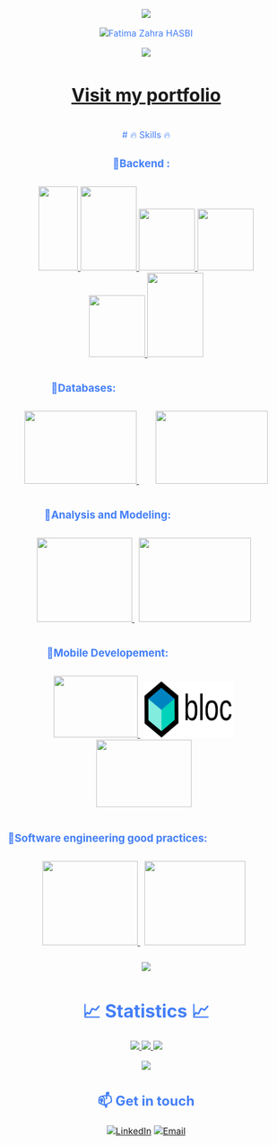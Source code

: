 
<p align="center"><img src="https://media-exp1.licdn.com/dms/image/C4E22AQFrgK4yHA6eQQ/feedshare-shrink_2048_1536/0/1663758067485?e=2147483647&v=beta&t=VpjARbAeP-wbuD1Mp8eazQAwqg3vsmVh7c9pU2MfkMQ" width="40%"></p>
<div style=" font-size: medium; color: #447ff7" align=center>

  <img src="https://readme-typing-svg.herokuapp.com?font=Kaushan+Script&size=35&duration=3500&color=447FF7&background=FFFFFF00&center=true&vCenter=true&width=650&height=55&lines=Hey!+It's+Fatima+Zahra+Hasbi+%F0%9F%91%8B%F0%9F%8F%BB;+I+am+a+Software+Engineer+%F0%9F%91%A9%F0%9F%8F%BB%E2%80%8D%F0%9F%92%BC%F0%9F%92%BB;I+am+from+Morocco+%E2%9D%A4;I+am+passionate+about+Technologies;And+I+love+to+learn+new+things" alt="Fatima Zahra HASBI" width="650" height="55"/>

<p  align="center">
<img src="https://user-images.githubusercontent.com/73097560/115834477-dbab4500-a447-11eb-908a-139a6edaec5c.gif">             
<br>
  
# [Visit my portfolio](https://portfolio-hasbi.vercel.app)
<br>
# 🔥 Skills 🔥

### 🔹Backend :ㅤ
<p style="padding:10px;">
  <a href="https://www.java.com" target="_blank"> 
    <img src="https://upload.wikimedia.org/wikipedia/fr/thumb/2/2e/Java_Logo.svg/1200px-Java_Logo.svg.png" height=150 width=70/> 
  </a>
    <a href="https://spring.io/projects/spring-framework" target="_blank"> 
      <img src="https://pluralsight2.imgix.net/paths/images/corespring-f9a00f4516.png" height=150 width=100 /> 
    </a>
    <a href="https://spring.io/projects/spring-boot" target="_blank"> 
      <img src="https://user-images.githubusercontent.com/63150702/223663643-43666644-c453-41c9-b565-bdd4e6991ef2.png" height=110 width=100 /> 
    </a>
    <a href="https://spring.io/projects/spring-data" target="_blank"> 
      <img src="https://cdn-0.huongdanjava.com/wp-content/uploads/2022/02/spring-data.png" height=110 width=100 />
    </a>
    <a href="https://spring.io/projects/spring-security" target="_blank"> 
      <img src="https://user-images.githubusercontent.com/63150702/223664443-1c0edc44-4cee-428f-8678-677af3d84700.png" height=110 width=100 /> 
    </a>
    <a href="https://spring.io/projects/spring-cloud" target="_blank"> 
      <img src="https://avatars.githubusercontent.com/u/7815877?s=200&v=4" height=150 width=100 /> 
    </a>
</p>

### 🔹Databases:ㅤㅤㅤㅤㅤㅤㅤㅤㅤㅤㅤㅤㅤ
<p style="padding:10px;"> 
    <a style="padding:15px;" href="https://www.mysql.com/" target="_blank"> <img src="https://upload.wikimedia.org/wikipedia/fr/thumb/6/62/MySQL.svg/1200px-MySQL.svg.png" height=130 width=200/> </a>
    <a style="padding:15px;" href="https://www.oracle.com/" target="_blank"> <img src="https://img.icons8.com/color/452/oracle-logo.png" height=130 width=200 /> </a>
</p>

### 🔹Analysis and Modeling:ㅤㅤㅤㅤㅤㅤㅤㅤ
<p style="padding:10px;"> 
    <a style="padding-right:8px;" href="https://www.techno-science.net/glossaire-definition/Merise-informatique.html" target="_blank"> <img src="https://louisvandevelde.be/image/merise.png" height=150 width=170 /> </a>
    <a style="padding-right:8px;" href="https://fr.wikipedia.org/wiki/UML_(informatique)" target="_blank"> <img src="https://upload.wikimedia.org/wikipedia/commons/thumb/d/d5/UML_logo.svg/2560px-UML_logo.svg.png" height=150 width=200 /> </a>
</p>

### 🔹Mobile Developement:ㅤㅤㅤㅤㅤㅤㅤㅤ
<p style="padding:10px;"> 
    <a style="padding-right:8px;" href="https://flutter.dev" target="_blank"> <img src="https://www.ideematic.com/wp-content/uploads/2020/07/flutter_logo.png" height=110 width=150 /> </a>
    <a style="padding-right:8px;" href="https://www.mobindustry.net/blog/how-to-implement-the-bloc-architecture-in-flutter-benefits-and-best-practices/#:~:text=Flutter%20BLoC%20pattern%20(Business%20Logic,at%20Google%20I%2FO%202019." target="_blank"> <img src="https://raw.githubusercontent.com/felangel/bloc/master/docs/assets/bloc_logo_full.png" height=100 width=160 /> </a>
    <a style="padding-right:8px;" href="https://dart.dev" target="_blank"> <img src="https://dart.dev/assets/shared/dart-logo-for-shares.png?2" height=120 width=170 /> </a>
</p>

### 🔹Software engineering good practices:ㅤㅤㅤㅤㅤㅤㅤㅤ
<p style="padding:10px;"> 
    <a style="padding-right:8px;" href="https://www.google.com/url?sa=t&rct=j&q=&esrc=s&source=web&cd=&cad=rja&uact=8&ved=2ahUKEwi9ov-ntIj7AhUT14UKHUC3BrQQFnoECA4QAw&url=https%3A%2F%2Fcloud.google.com%2Flearn%2Fwhat-is-microservices-architecture%3Fhl%3Dfr%23%3A~%3Atext%3DL%27architecture%2520de%2520microservices%2520(ou%2C%25C3%25A9l%25C3%25A9ment%2520ayant%2520ses%2520propres%2520responsabilit%25C3%25A9s.&usg=AOvVaw1p8BMKY3D9YvXSGai-tRuG" target="_blank"> <img src="https://www.hebergeurcloud.com/wp-content/uploads/2018/05/1-aVq0q9jjFx1R8DMVhKKFWQ.png" height=150 width=170 /> </a>
    <a style="padding-right:8px;" href="https://www.google.com/url?sa=t&rct=j&q=&esrc=s&source=web&cd=&cad=rja&uact=8&ved=2ahUKEwjnjajMtIj7AhWKzYUKHTixDrYQFnoECA4QAQ&url=https%3A%2F%2Ffr.wikipedia.org%2Fwiki%2FPatron_de_conception&usg=AOvVaw28s4ahSoeevV87DiUSyp1x" target="_blank"> <img src="https://jtmmartins.github.io/2017/11/25/Patterns/designpatterns.jpg" height=150 width=180 /> </a>
</p>

<p  align="center">
<img src="https://user-images.githubusercontent.com/73097560/115834477-dbab4500-a447-11eb-908a-139a6edaec5c.gif">             
<br>

# 📈 Statistics 📈

<p align="center">
  <a href="https://github.com/FatimaZahraHASBI">
    <img src="https://github-readme-stats.vercel.app/api?username=FatimaZahraHASBI&show_icons=true&theme=github_dark&hide_border=true" />
    <img src="https://github-readme-streak-stats.herokuapp.com/?user=FatimaZahraHASBI&theme=github-dark-blue&hide_border=true" />
    <img src="https://activity-graph.herokuapp.com/graph?username=FatimaZahraHASBI&theme=react-dark" />
</a>
</p>


<p  align="center">
<img src="https://user-images.githubusercontent.com/73097560/115834477-dbab4500-a447-11eb-908a-139a6edaec5c.gif">             
<br>

## 📫 Get in touch
[![LinkedIn](https://img.shields.io/badge/LinkedIn-0077B5?style=for-the-badge&logo=linkedin&logoColor=white)](https://www.linkedin.com/in/fatima-zahra-hasbi-610430201/) [![Email](https://img.shields.io/badge/Email-c71610?style=for-the-badge&logo=gmail&logoColor=white)](mailto:hasbi.fatimazahra04@gmail.com)


</div>
